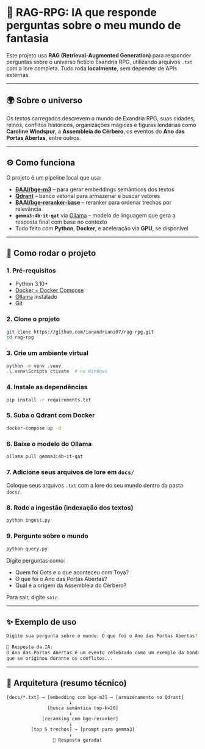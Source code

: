# 🧠 RAG-RPG: IA que responde perguntas sobre o meu mundo de fantasia

Este projeto usa **RAG (Retrieval-Augmented Generation)** para responder perguntas sobre o universo fictício Exandria RPG, utilizando arquivos `.txt` com a lore completa. Tudo roda **localmente**, sem depender de APIs externas.

---

## 🌍 Sobre o universo

Os textos carregados descrevem o mundo de Exandria RPG, suas cidades, reinos, conflitos históricos, organizações mágicas e figuras lendárias como **Caroline Windspur**, a **Assembleia do Cérbero**, os eventos do **Ano das Portas Abertas**, entre outros.

---

## ⚙️ Como funciona

O projeto é um pipeline local que usa:

- **[BAAI/bge-m3](https://huggingface.co/BAAI/bge-m3)** – para gerar embeddings semânticos dos textos
- **[Qdrant](https://qdrant.tech/)** – banco vetorial para armazenar e buscar vetores
- **[BAAI/bge-reranker-base](https://huggingface.co/BAAI/bge-reranker-base)** – reranker para ordenar trechos por relevância
- **`gemma3:4b-it-qat`** via [Ollama](https://ollama.com) – modelo de linguagem que gera a resposta final com base no contexto
- Tudo feito com **Python**, **Docker**, e aceleração via **GPU**, se disponível

---

## 🚀 Como rodar o projeto

### 1. Pré-requisitos

- Python 3.10+
- [Docker + Docker Compose](https://docs.docker.com/get-docker/)
- [Ollama](https://ollama.com) instalado
- Git

### 2. Clone o projeto

```bash
git clone https://github.com/ianandriani07/rag-rpg.git
cd rag-rpg
```

### 3. Crie um ambiente virtual

```bash
python -m venv .venv
.\.venv\Scripts ctivate  # no Windows
```

### 4. Instale as dependências

```bash
pip install -r requirements.txt
```

### 5. Suba o Qdrant com Docker

```bash
docker-compose up -d
```

### 6. Baixe o modelo do Ollama

```bash
ollama pull gemma3:4b-it-qat
```

### 7. Adicione seus arquivos de lore em `docs/`

Coloque seus arquivos `.txt` com a lore do seu mundo dentro da pasta `docs/`.

### 8. Rode a ingestão (indexação dos textos)

```bash
python ingest.py
```

### 9. Pergunte sobre o mundo

```bash
python query.py
```

Digite perguntas como:

- Quem foi Gots e o que aconteceu com Toya?
- O que foi o Ano das Portas Abertas?
- Qual é a origem da Assembleia do Cérbero?

Para sair, digite `sair`.

---

## ✨ Exemplo de uso

```bash
Digite sua pergunta sobre o mundo: O que foi o Ano das Portas Abertas?

🧠 Resposta da IA:
O Ano das Portas Abertas é um evento celebrado como um exemplo da bondade e união entre os humanoides,
que se originou durante os conflitos...
```

---

## 🧩 Arquitetura (resumo técnico)

```
[docs/*.txt] → [embedding com bge-m3] → [armazenamento no Qdrant]
                       ↓
               [busca semântica top-k=20]
                       ↓
             [reranking com bge-reranker]
                       ↓
         [top 5 trechos] → [prompt para gemma3]
                       ↓
                 🧠 Resposta gerada!
```

